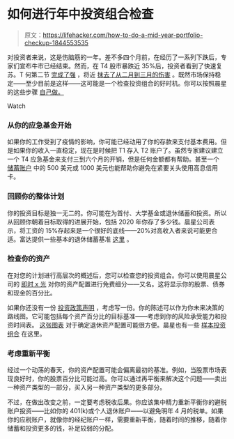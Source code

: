 # 如何进行年中投资组合检查

> 原文：<https://lifehacker.com/how-to-do-a-mid-year-portfolio-checkup-1844553535>

对投资者来说，这是伤脑筋的一年。差不多四个月前，在经历了一系列下跌后，专家们宣布牛市已经结束。然而，在 T4 股市暴跌近 35%后，投资者看到了快速复苏。T 何第二节 [完成了强](https://www.wsj.com/articles/global-stock-markets-dow-update-6-30-2020-11593508397) ，将近 [抹去了从二月到三月的伤害](https://www.wsj.com/market-data/quotes/index/US/DJIA) 。既然市场保持稳定——至少目前是这样——这可能是一个检查投资组合的好时机。你可以按照晨星 的这些步骤 [自己做。](https://www.morningstar.com/articles/990284/a-midyear-portfolio-checkup-in-7-steps)

Watch

### **从你的应急基金开始**

如果你的工作受到了疫情的影响，你可能已经动用了你的存款来支付基本费用。但是如果你的收入一直稳定，现在是时候把 T1 存入 T2 账户了。虽然专家建议建立一个 T4 应急基金来支付三到六个月的开销，但是任何金额都有帮助。甚至一个 [储蓄账户](https://twocents.lifehacker.com/where-to-put-your-money-when-interest-rates-are-falling-1844380477) 中的 500 美元或 1000 美元也能帮助你避免在紧要关头使用高息信用卡。

### **回顾你的整体计划**

你的投资目标是独一无二的。你可能在为首付、大学基金或退休储蓄和投资。所以从回顾你朝着目标取得的进展开始，包括 2020 年你存了多少钱。晨星公司表示，将工资的 15%存起来是一个很好的底线——20%对高收入者来说可能更合适。富达提供一些基本的退休储蓄基准 [这里](https://www.fidelity.com/viewpoints/retirement/how-much-do-i-need-to-retire) 。

### **检查你的资产**

在对您的计划进行高层次的概述后，您可以检查您的投资组合。你可以使用晨星公司的 [即时 x 光](https://www.morningstar.com/instant-x-ray) 对你的资产配置进行免费细分——又名。这将显示你的股票、债券和现金的百分比。

如果你还没有一份 [投资政策声明](https://www.morningstar.com/articles/827425/how-to-create-an-investment-policy-statement) ，考虑写一份。你的陈述可以作为你未来决策的路线图。它可能包括每个资产百分比的目标基准——考虑到你的风险承受能力和投资时间表。 [这张图表](https://indexes.morningstar.com/resources/PDF/upload/Morningstar%20Lifetime%20Allocation%20Summary_062419%20FINAL.pdf) 对于确定退休资产配置可能很方便。晨星也有一些 [样本投资组合](https://www.morningstar.com/model-portfolios/retirees) 在这里。

### **考虑重新平衡**

经过一个动荡的春天，你的资产配置可能会偏离最初的基准。例如，当股票市场表现良好时，你的股票百分比可能过高。你可以通过再平衡来解决这个问题——卖出一种资产类型的一部分，买入另一种资产类型的更多部分。

不过，在做出改变之前，一定要考虑税收后果。你应该集中精力重新平衡你的避税账户投资——比如你的 401(k)或个人退休账户——以避免明年 4 月的税单。如果你的应税账户，就像你的经纪账户一样，需要重新平衡，随着时间的推移，随着你储蓄和投资更多的钱，补足较弱的分配。
